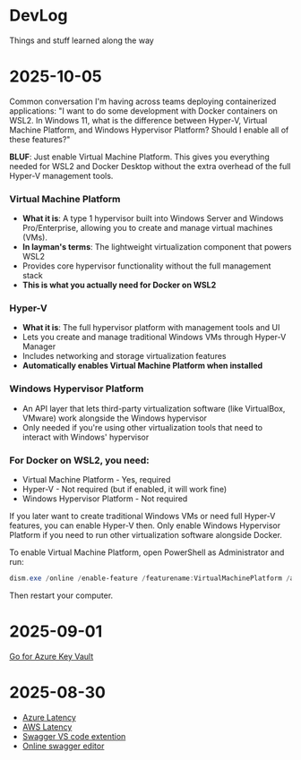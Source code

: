 # DevLog
Things and stuff learned along the way

# 2025-10-05

Common conversation I'm having across teams deploying containerized applications: "I want to do some development with Docker containers on WSL2. In Windows 11, what is the difference between Hyper-V, Virtual Machine Platform, and Windows Hypervisor Platform? Should I enable all of these features?"

**BLUF**: Just enable Virtual Machine Platform. This gives you everything needed for WSL2 and Docker Desktop without the extra overhead of the full Hyper-V management tools.

### Virtual Machine Platform

- **What it is**: A type 1 hypervisor built into Windows Server and Windows Pro/Enterprise, allowing you to create and manage virtual machines (VMs). 
- **In layman's terms**: The lightweight virtualization component that powers WSL2
- Provides core hypervisor functionality without the full management stack
- **This is what you actually need for Docker on WSL2**

### Hyper-V

- **What it is**: The full hypervisor platform with management tools and UI
- Lets you create and manage traditional Windows VMs through Hyper-V Manager
- Includes networking and storage virtualization features
- **Automatically enables Virtual Machine Platform when installed**

### Windows Hypervisor Platform

- An API layer that lets third-party virtualization software (like VirtualBox, VMware) work alongside the Windows hypervisor
- Only needed if you're using other virtualization tools that need to interact with Windows' hypervisor

### For Docker on WSL2, you need:

- Virtual Machine Platform - Yes, required
- Hyper-V - Not required (but if enabled, it will work fine)
- Windows Hypervisor Platform - Not required

If you later want to create traditional Windows VMs or need full Hyper-V features, you can enable Hyper-V then. Only enable Windows Hypervisor Platform if you need to run other virtualization software alongside Docker.

To enable Virtual Machine Platform, open PowerShell as Administrator and run:

```powershell
dism.exe /online /enable-feature /featurename:VirtualMachinePlatform /all /norestart
```
Then restart your computer.

# 2025-09-01

[Go for Azure Key Vault](https://learn.microsoft.com/en-us/azure/key-vault/secrets/quick-create-go)

# 2025-08-30

- [Azure Latency](https://www.azurespeed.com/Azure/Latency)
- [AWS Latency](https://awsspeedtest.com/latency)
- [Swagger VS code extention](https://marketplace.visualstudio.com/items?itemName=42Crunch.vscode-openapi)
- [Online swagger editor](https://editor.swagger.io/)
